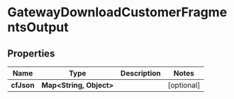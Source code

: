 

# GatewayDownloadCustomerFragmentsOutput


## Properties

Name | Type | Description | Notes
------------ | ------------- | ------------- | -------------
**cfJson** | **Map&lt;String, Object&gt;** |  |  [optional]



